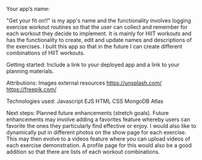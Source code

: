 Your app’s name: 

"Get your fit on!!" is my app's name and the functionality involves logging exercise workout routines so that the user can collect and remember for each workout they decide to implement.
It is mainly for HIIT workouts and has the functionality to create, edit and update names and descriptions of the exercises. I built this app so that in the future I can create different combinations of HIIT workouts. 

Getting started: Include a link to your deployed app and a link to your planning materials.


Attributions: 
Images external resources
https://unsplash.com/
https://freepik.com/

Technologies used: 
Javascript
EJS
HTML
CSS
MongoDB Atlas


Next steps: Planned future enhancements (stretch goals).
Future enhancements may involve adding a favorites feature whereby users can favorite the ones they particularly find effective or enjoy. 
I would also like to dynamically put in different photos on the show page for each exercise. 
This may then evolve to a videos feature where you can upload videos of each exercise demonstration. 
A profile page for this would also be a good addition so that there are lists of each workout combinations. 
